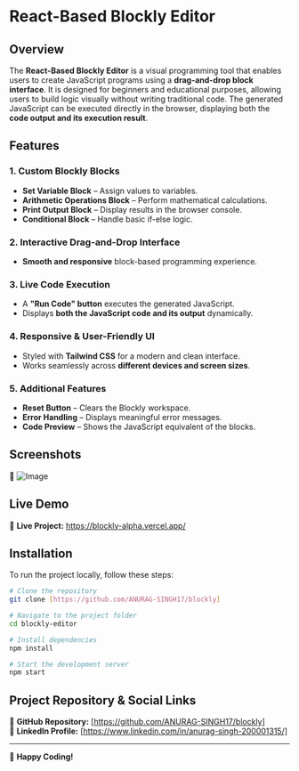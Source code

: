 # **React-Based Blockly Editor**

## **Overview**
The **React-Based Blockly Editor** is a visual programming tool that enables users to create JavaScript programs using a **drag-and-drop block interface**. It is designed for beginners and educational purposes, allowing users to build logic visually without writing traditional code. The generated JavaScript can be executed directly in the browser, displaying both the **code output and its execution result**.

## **Features**

### **1. Custom Blockly Blocks**
- **Set Variable Block** – Assign values to variables.
- **Arithmetic Operations Block** – Perform mathematical calculations.
- **Print Output Block** – Display results in the browser console.
- **Conditional Block** – Handle basic if-else logic.

### **2. Interactive Drag-and-Drop Interface**
- **Smooth and responsive** block-based programming experience.

### **3. Live Code Execution**
- A **"Run Code" button** executes the generated JavaScript.
- Displays **both the JavaScript code and its output** dynamically.

### **4. Responsive & User-Friendly UI**
- Styled with **Tailwind CSS** for a modern and clean interface.
- Works seamlessly across **different devices and screen sizes**.

### **5. Additional Features**
- **Reset Button** – Clears the Blockly workspace.
- **Error Handling** – Displays meaningful error messages.
- **Code Preview** – Shows the JavaScript equivalent of the blocks.

## **Screenshots**
📌 
![Image](https://github.com/user-attachments/assets/9757395d-e31c-4343-ad84-d17c4d915229)

## **Live Demo**
🔗 **Live Project:** https://blockly-alpha.vercel.app/

## **Installation**

To run the project locally, follow these steps:

```bash
# Clone the repository
git clone [https://github.com/ANURAG-SINGH17/blockly]

# Navigate to the project folder
cd blockly-editor

# Install dependencies
npm install

# Start the development server
npm start
```

## **Project Repository & Social Links**
📌 **GitHub Repository:** [https://github.com/ANURAG-SINGH17/blockly]  
📌 **LinkedIn Profile:** [https://www.linkedin.com/in/anurag-singh-200001315/]  

---

🚀 **Happy Coding!**
